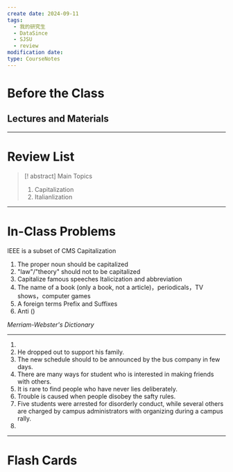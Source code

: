 ```yaml
---
create date: 2024-09-11
tags:
  - 我的研究生
  - DataSince
  - SJSU
  - review
modification date: 
type: CourseNotes
---
```


# Before the Class
## Lectures and Materials
---
# Review List
>[! abstract] Main Topics
>1. Capitalization
>2. Italianlization

---
# In-Class Problems
IEEE is a subset of CMS
Capitalization
1. The proper noun should be capitalized
2. "law"/"theory" should not to be capitalized
3. Capitalize famous speeches 
Italicization and abbreviation
1. The name of a book (only a book, not a article)，periodicals，TV shows，computer games
2. A foreign terms
Prefix and Suffixes
1. Anti ()

*Merriam-Webster's Dictionary*

---
1. 
2. He dropped out to support his family.
3. The new schedule should to be announced by the bus company in few days.
4. There are many ways for student who is interested in making friends with others.
5. It is rare to find people who have never lies deliberately.
6. Trouble is caused when people disobey the safty rules.
7. Five students were arrested for disorderly conduct, while several others are charged by campus administrators with organizing during a campus rally.
8. 


---
# Flash Cards
